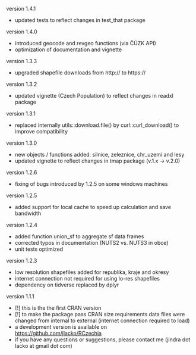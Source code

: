version 1.4.1  
  - updated tests to reflect changes in test_that package  

version 1.4.0  
  - introduced geocode and revgeo functions (via ČÚZK API)  
  - optimization of documentation and vignette  

version 1.3.3  
  - upgraded shapefile downloads from http:// to https://

version 1.3.2  
  - updated vignette (Czech Population) to reflect changes in readxl package  

version 1.3.1  
  - replaced internally utils::download.file() by curl::curl_download() to improve compatibility

version 1.3.0  
  - new objects / functions added: silnice, zeleznice, chr_uzemi and lesy  
  - updated vignette to reflect changes in tmap package (v.1.x -> v.2.0)

version 1.2.6  
  - fixing of bugs introduced by 1.2.5 on some windows machines

version 1.2.5  
  - added support for local cache to speed up calculation and save bandwidth

version 1.2.4  
  - added function union_sf to aggregate sf data frames  
  - corrected typos in documentation (NUTS2 vs. NUTS3 in obce)  
  - unit tests optimized

version 1.2.3  
  - low resolution shapefiles added for republika, kraje and okresy  
  - internet connection not required for using lo-res shapefiles  
  - dependency on tidverse replaced by dplyr  

version 1.1.1  
  - [!] this is the the first CRAN version  
  - [!] to make the package pass CRAN size requirements data files were changed from internal to external (internet connection required to load)  
  - a development version is available on https://github.com/jlacko/RCzechia  
  - if you have any questions or suggestions, please contact me (jindra dot lacko at gmail dot com)
